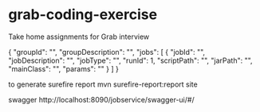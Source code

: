 # grab-coding-exercise
Take home assignments for Grab interview


{
    "groupId": "",
    "groupDescription": "",
    "jobs": [
        {
            "jobId": "",
            "jobDescription": "",
            "jobType": "",
            "runId": 1,
            "scriptPath": "",
            "jarPath": "",
            "mainClass": "",
            "params": ""
        }
    ]
}


to generate surefire report
 mvn surefire-report:report site
 
 
 swagger
 http://localhost:8090/jobservice/swagger-ui/#/